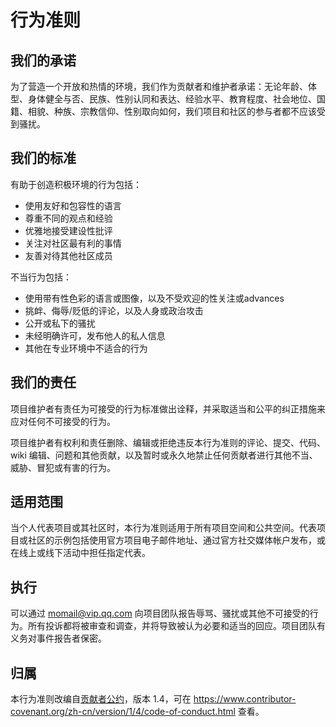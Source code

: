 # 行为准则

## 我们的承诺

为了营造一个开放和热情的环境，我们作为贡献者和维护者承诺：无论年龄、体型、身体健全与否、民族、性别认同和表达、经验水平、教育程度、社会地位、国籍、相貌、种族、宗教信仰、性别取向如何，我们项目和社区的参与者都不应该受到骚扰。

## 我们的标准

有助于创造积极环境的行为包括：

* 使用友好和包容性的语言
* 尊重不同的观点和经验
* 优雅地接受建设性批评
* 关注对社区最有利的事情
* 友善对待其他社区成员

不当行为包括：

* 使用带有性色彩的语言或图像，以及不受欢迎的性关注或advances
* 挑衅、侮辱/贬低的评论，以及人身或政治攻击
* 公开或私下的骚扰
* 未经明确许可，发布他人的私人信息
* 其他在专业环境中不适合的行为

## 我们的责任

项目维护者有责任为可接受的行为标准做出诠释，并采取适当和公平的纠正措施来应对任何不可接受的行为。

项目维护者有权利和责任删除、编辑或拒绝违反本行为准则的评论、提交、代码、wiki 编辑、问题和其他贡献，以及暂时或永久地禁止任何贡献者进行其他不当、威胁、冒犯或有害的行为。

## 适用范围

当个人代表项目或其社区时，本行为准则适用于所有项目空间和公共空间。代表项目或社区的示例包括使用官方项目电子邮件地址、通过官方社交媒体帐户发布，或在线上或线下活动中担任指定代表。

## 执行

可以通过 momail@vip.qq.com 向项目团队报告辱骂、骚扰或其他不可接受的行为。所有投诉都将被审查和调查，并将导致被认为必要和适当的回应。项目团队有义务对事件报告者保密。

## 归属

本行为准则改编自[贡献者公约](https://www.contributor-covenant.org)，版本 1.4，可在 https://www.contributor-covenant.org/zh-cn/version/1/4/code-of-conduct.html 查看。 